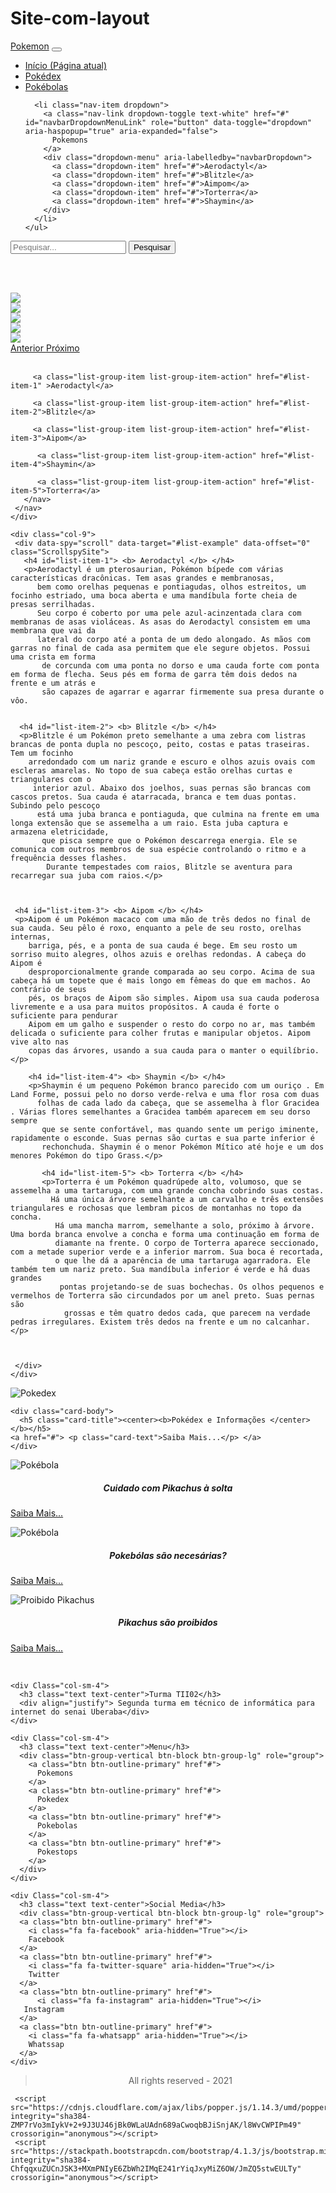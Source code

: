 # Site-com-layout
<!DOCTYPE html>
<html lang="pt-br">
<head> 
  <meta charset="utf-8">
 <meta name="viewport" content="width=device-width, initial-scale=1, shrink-to-fit=no">
  <link rel="stylesheet" href="https://stackpath.bootstrapcdn.com/bootstrap/4.1.3/css/bootstrap.min.css" integrity="sha384-MCw98/SFnGE8fJT3GXwEOngsV7Zt27NXFoaoApmYm81iuXoPkFOJwJ8ERdknLPMO" crossorigin="anonymous">
<link rel="stylesheet" href="https://cdnjs.cloudflare.com/ajax/libs/font-awesome/5.11.2/css/all.css">
<style>
 .ScrollspySite{
 Position: relative;
 overflow:auto;
 height:380px;
 }
 
 p {
  margin: 2;
  text-indent: 3ch;
  text-align: justify;}  
  
  
</style>
</head>
  
<body>
<div class="container">
    <nav class="navbar fixed-top navbar-expand-lg navbar-light bg-info">
      <a class="navbar-brand text-white" href="#">Pokemon</a>
  <button class="navbar-toggler" type="button" data-toggle="collapse" data-target="#navbarNavDropdown" aria-controls="navbarNavDropdown" aria-expanded="false" aria-label="Alterna navegação">
    <span class="navbar-toggler-icon"></span>
  </button>

  <div class=" collapse navbar-collapse" id="navbarSite">
    <ul class="navbar-nav mr-auto">
      <li class="nav-item active">
        <a class="nav-link text-white"  href="#"> Início <span class="sr-only">(Página atual)</span></a>
      </li>
      <li class="nav-item">
        <a class="nav-link text-white" href="#">Pokédex</a>
      </li>
      <li class="nav-item ">
        <a class="nav-link text-white" href="#">Pokébolas</a>
      </li>

      <li class="nav-item dropdown">
        <a class="nav-link dropdown-toggle text-white" href="#" id="navbarDropdownMenuLink" role="button" data-toggle="dropdown" aria-haspopup="true" aria-expanded="false">
          Pokemons
        </a>
        <div class="dropdown-menu" aria-labelledby="navbarDropdown">
          <a class="dropdown-item" href="#">Aerodactyl</a>
          <a class="dropdown-item" href="#">Blitzle</a>
          <a class="dropdown-item" href="#">Aimpom</a>
          <a class="dropdown-item" href="#">Torterra</a>
          <a class="dropdown-item" href="#">Shaymin</a>
        </div>
      </li>
    </ul>
  </div>
  
  
  <form class=" form-inline my-1 lg-0 text-white">
     <input class="form-control mr-sm-2" type="search text-white" placeholder="Pesquisar..." aria-label="Pesquisar">
     <button class=" text-white btn btn-outline-dark my-2 my-sm-0 " type="submit  ">Pesquisar </button>
   </form>
  </nav> 


<br><br>


<div id="carouselExampleControls" class="carousel slide" data-ride="carousel">
  <div class="carousel-inner"  interval="1000">
    <div class="carousel-item active">
       <img class="d-block w-100" src="Imagens/AerodactylBanner.png  "> 
    </div>
    <div class="carousel-item">
      <img class="d-block w-100" src="Imagens/BlitzleBanner.png">
    </div>
    <div class="carousel-item">
      <img class="d-block w-100" src="Imagens/ShayminBanner.png">
    </div>
    <div class="carousel-item">
      <img class="d-block w-100" src="Imagens/TorterraBanner.png">
    </div>
    <div class="carousel-item">
      <img class="d-block w-100" src="Imagens/AmbipomBanner.png">
    </div>
  <a class="carousel-control-prev" href="#carouselExampleControls" role="button" data-slide="prev">
    <span class="carousel-control-prev-icon" aria-hidden="true"></span>
    <span class="sr-only">Anterior</span>
  </a>
  <a class="carousel-control-next" href="#carouselExampleControls" role="button" data-slide="next">
    <span class="carousel-control-next-icon" aria-hidden="true"></span>
    <span class="sr-only">Próximo</span>
  </a>
</div>

<br>

<div class="container">
  <div class="row mb-5">
    <div class="col-3"> 
     <nav id="list-example" class="list-group" >
       <nav class="nav nav-pills flex-colunn"> 
        
         <a class="list-group-item list-group-item-action" href="#list-item-1" >Aerodactyl</a>
          
         <a class="list-group-item list-group-item-action" href="#list-item-2">Blitzle</a>
         
         <a class="list-group-item list-group-item-action" href="#list-item-3">Aipom</a>
          
          <a class="list-group-item list-group-item-action" href="#list-item-4">Shaymin</a>
          
          <a class="list-group-item list-group-item-action" href="#list-item-5">Torterra</a>
       </nav>
     </nav>
    </div>
    
    <div class="col-9"> 
     <div data-spy="scroll" data-target="#list-example" data-offset="0" class="ScrollspySite">
       <h4 id="list-item-1"> <b> Aerodactyl </b> </h4>
       <p>Aerodactyl é um pterosaurian, Pokémon bípede com várias características dracônicas. Tem asas grandes e membranosas,
          bem como orelhas pequenas e pontiagudas, olhos estreitos, um focinho estriado, uma boca aberta e uma mandíbula forte cheia de presas serrilhadas. 
          Seu corpo é coberto por uma pele azul-acinzentada clara com membranas de asas violáceas. As asas do Aerodactyl consistem em uma membrana que vai da 
          lateral do corpo até a ponta de um dedo alongado. As mãos com garras no final de cada asa permitem que ele segure objetos. Possui uma crista em forma
           de corcunda com uma ponta no dorso e uma cauda forte com ponta em forma de flecha. Seus pés em forma de garra têm dois dedos na frente e um atrás e 
           são capazes de agarrar e agarrar firmemente sua presa durante o vôo.
          
      
      <h4 id="list-item-2"> <b> Blitzle </b> </h4>
      <p>Blitzle é um Pokémon preto semelhante a uma zebra com listras brancas de ponta dupla no pescoço, peito, costas e patas traseiras. Tem um focinho 
        arredondado com um nariz grande e escuro e olhos azuis ovais com escleras amarelas. No topo de sua cabeça estão orelhas curtas e triangulares com o
         interior azul. Abaixo dos joelhos, suas pernas são brancas com cascos pretos. Sua cauda é atarracada, branca e tem duas pontas. Subindo pelo pescoço
          está uma juba branca e pontiaguda, que culmina na frente em uma longa extensão que se assemelha a um raio. Esta juba captura e armazena eletricidade,
           que pisca sempre que o Pokémon descarrega energia. Ele se comunica com outros membros de sua espécie controlando o ritmo e a frequência desses flashes.
            Durante tempestades com raios, Blitzle se aventura para recarregar sua juba com raios.</p>
    

   
     <h4 id="list-item-3"> <b> Aipom </b> </h4>
     <p>Aipom é um Pokémon macaco com uma mão de três dedos no final de sua cauda. Seu pêlo é roxo, enquanto a pele de seu rosto, orelhas internas,
        barriga, pés, e a ponta de sua cauda é bege. Em seu rosto um sorriso muito alegres, olhos azuis e orelhas redondas. A cabeça do Aipom é 
        desproporcionalmente grande comparada ao seu corpo. Acima de sua cabeça há um topete que é mais longo em fêmeas do que em machos. Ao contrário de seus
        pés, os braços de Aipom são simples. Aipom usa sua cauda poderosa livremente e a usa para muitos propósitos. A cauda é forte o suficiente para pendurar
        Aipom em um galho e suspender o resto do corpo no ar, mas também delicada o suficiente para colher frutas e manipular objetos. Aipom vive alto nas 
        copas das árvores, usando a sua cauda para o manter o equilíbrio.</p>
        
        <h4 id="list-item-4"> <b> Shaymin </b> </h4>
        <p>Shaymin é um pequeno Pokémon branco parecido com um ouriço . Em Land Forme, possui pelo no dorso verde-relva e uma flor rosa com duas 
          folhas de cada lado da cabeça, que se assemelha à flor Gracidea . Várias flores semelhantes a Gracidea também aparecem em seu dorso sempre
           que se sente confortável, mas quando sente um perigo iminente, rapidamente o esconde. Suas pernas são curtas e sua parte inferior é 
           rechonchuda. Shaymin é o menor Pokémon Mítico até hoje e um dos menores Pokémon do tipo Grass.</p>
           
           <h4 id="list-item-5"> <b> Torterra </b> </h4>
           <p>Torterra é um Pokémon quadrúpede alto, volumoso, que se assemelha a uma tartaruga, com uma grande concha cobrindo suas costas. 
             Há uma única árvore semelhante a um carvalho e três extensões triangulares e rochosas que lembram picos de montanhas no topo da concha.
              Há uma mancha marrom, semelhante a solo, próximo à árvore. Uma borda branca envolve a concha e forma uma continuação em forma de 
              diamante na frente. O corpo de Torterra aparece seccionado, com a metade superior verde e a inferior marrom. Sua boca é recortada, 
              o que lhe dá a aparência de uma tartaruga agarradora. Ele também tem um nariz preto. Sua mandíbula inferior é verde e há duas grandes
               pontas projetando-se de suas bochechas. Os olhos pequenos e vermelhos de Torterra são circundados por um anel preto. Suas pernas são
                grossas e têm quatro dedos cada, que parecem na verdade pedras irregulares. Existem três dedos na frente e um no calcanhar.</p>


    
     </div>
    </div>
  </div>
</div>


<div class="card-deck" >
 <div class="card">
     <img class="card-img-top" src="Imagens/dex.jpg"  alt="Pokedex"> 
    
    <div class="card-body">
      <h5 class="card-title"><center><b>Pokédex e Informações </center> </b></h5>
    <a href="#"> <p class="card-text">Saiba Mais...</p> </a>
    </div>
  </div>
    
  <div class="card">
    <img class="card-img-top" src="Imagens/pokehere.png"  alt="Pokébola">
    <div class="card-body">
      <h5 class="card-title"> <b> <center> Cuidado com Pikachus à solta </center> </b></h5>
    <a href="#"> <p class="card-text" >Saiba Mais...</p> </a>
  </div>
  </div> 

<div class="card">
  <img class="card-img-top" src="Imagens/pokeic.jpg"  alt="Pokébola">
  <div class="card-body">
    <h5 class="card-title"> <b> <center> Pokebólas são necesárias? </center> </b></h5>
  <a href="#"> <p class="card-text" >Saiba Mais...</p> </a>
</div>
</div>


<div class="card">
    <img class="card-img-top" src="Imagens/Xpikachu.png"  alt="Proibido Pikachus">
    <div class="card-body">
      <h5 class="card-title"><b> <center> Pikachus são proibidos </center></b></h5>
    <a href="#"> <p class="card-text" >Saiba Mais... </p></a>
</div>
</div>

<div class="container">
  <div class="row">
    <div class="col-12 mb-3"><br></div>
    
    <div Class="col-sm-4">
      <h3 class="text text-center">Turma TII02</h3>
      <div align="justify"> Segunda turma em técnico de informática para internet do senai Uberaba</div>
    </div>
  
    <div Class="col-sm-4">
      <h3 class="text text-center">Menu</h3>
      <div class="btn-group-vertical btn-block btn-group-lg" role="group">
        <a class="btn btn-outline-primary" href"#">
          Pokemons
        </a>
        <a class="btn btn-outline-primary" href"#">
          Pokedex
        </a>
        <a class="btn btn-outline-primary" href"#">
          Pokebolas
        </a>
        <a class="btn btn-outline-primary" href"#">
          Pokestops
        </a>
      </div>
    </div>
    
    <div Class="col-sm-4">
      <h3 class="text text-center">Social Media</h3>
      <div class="btn-group-vertical btn-block btn-group-lg" role="group">
      <a class="btn btn-outline-primary" href"#">
        <i class="fa fa-facebook" aria-hidden="True"></i>
        Facebook
      </a>
      <a class="btn btn-outline-primary" href"#">
        <i class="fa fa-twitter-square" aria-hidden="True"></i>
        Twitter
      </a>
      <a class="btn btn-outline-primary" href"#">
          <i class="fa fa-instagram" aria-hidden="True"></i>
       Instagram
      </a>
      <a class="btn btn-outline-primary" href"#">  
        <i class="fa fa-whatsapp" aria-hidden="True"></i>
        Whatssap
      </a>
    </div>
  </div>
</div>
   <div class"col-12 mt-5">
     <blockquote classs="blockquote text-center">
     <center><i class="fa fa-copyright " aria-hidden="true" ></i> All rights reserved - 2021</center>
   </blockquote>
  </div>
</div>


<script src="https://code.jquery.com/jquery-3.3.1.slim.min.js" integrity="sha384-q8i/X+965DzO0rT7abK41JStQIAqVgRVzpbzo5smXKp4YfRvH+8abtTE1Pi6jizo" crossorigin="anonymous"></script>
     <script src="https://cdnjs.cloudflare.com/ajax/libs/popper.js/1.14.3/umd/popper.min.js" integrity="sha384-ZMP7rVo3mIykV+2+9J3UJ46jBk0WLaUAdn689aCwoqbBJiSnjAK/l8WvCWPIPm49" crossorigin="anonymous"></script>
     <script src="https://stackpath.bootstrapcdn.com/bootstrap/4.1.3/js/bootstrap.min.js" integrity="sha384-ChfqqxuZUCnJSK3+MXmPNIyE6ZbWh2IMqE241rYiqJxyMiZ6OW/JmZQ5stwEULTy" crossorigin="anonymous"></script>
</body>
